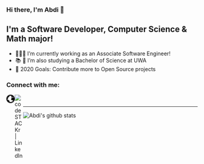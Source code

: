 ### Hi there, I'm Abdi 👋

## I'm a Software Developer, Computer Science & Math major!

- 👨🏾‍💻 I’m currently working as an Associate Software Engineer!
- 📚 📖  I’m also studying a Bachelor of Science at UWA
- 🥅 2020 Goals: Contribute more to Open Source projects

### Connect with me:

[<img align="left" alt="codeSTACKr.com" width="22px" src="https://raw.githubusercontent.com/iconic/open-iconic/master/svg/globe.svg" />][website]
[<img align="left" alt="codeSTACKr | LinkedIn" width="22px" src="https://cdn.jsdelivr.net/npm/simple-icons@v3/icons/linkedin.svg" />][linkedin]

<br />

---
![Abdi's github stats](https://github-readme-stats.vercel.app/api?username=Abdi-Isse&count_private=true&show_icons=true&hide_border=true)

[website]: https://abdi-isse.github.io/portfolio/
[linkedin]: https://www.linkedin.com/in/Abdi-Isse/


